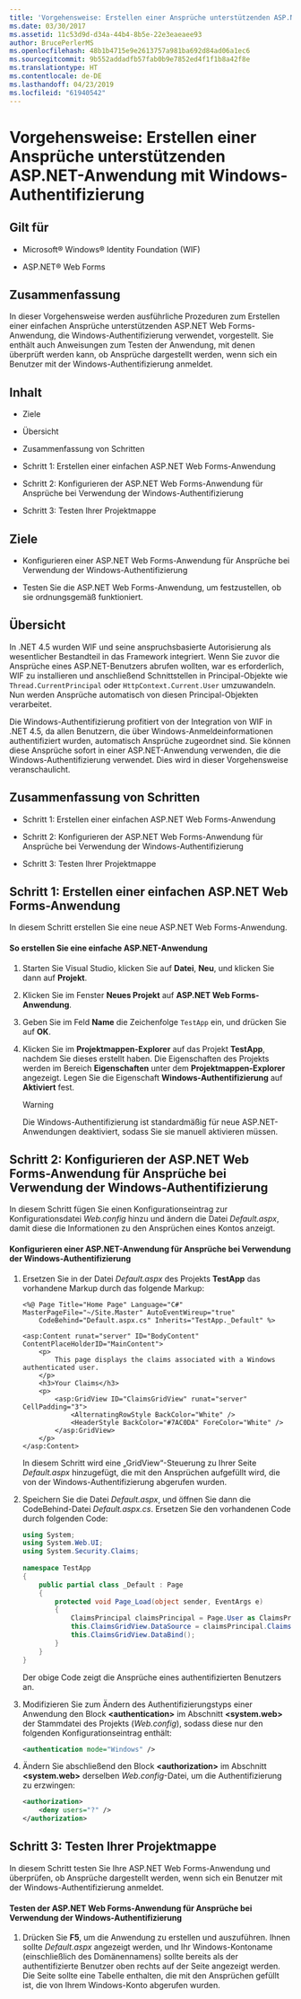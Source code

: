 ```yaml
---
title: 'Vorgehensweise: Erstellen einer Ansprüche unterstützenden ASP.NET-Anwendung mit Windows-Authentifizierung'
ms.date: 03/30/2017
ms.assetid: 11c53d9d-d34a-44b4-8b5e-22e3eaeaee93
author: BrucePerlerMS
ms.openlocfilehash: 48b1b4715e9e2613757a981ba692d84ad06a1ec6
ms.sourcegitcommit: 9b552addadfb57fab0b9e7852ed4f1f1b8a42f8e
ms.translationtype: HT
ms.contentlocale: de-DE
ms.lasthandoff: 04/23/2019
ms.locfileid: "61940542"
---
```

# <a name="how-to-build-claims-aware-aspnet-application-using-windows-authentication"></a>Vorgehensweise: Erstellen einer Ansprüche unterstützenden ASP.NET-Anwendung mit Windows-Authentifizierung
## <a name="applies-to"></a>Gilt für  
  
- Microsoft® Windows® Identity Foundation (WIF)  
  
- ASP.NET® Web Forms  
  
## <a name="summary"></a>Zusammenfassung  
 In dieser Vorgehensweise werden ausführliche Prozeduren zum Erstellen einer einfachen Ansprüche unterstützenden ASP.NET Web Forms-Anwendung, die Windows-Authentifizierung verwendet, vorgestellt. Sie enthält auch Anweisungen zum Testen der Anwendung, mit denen überprüft werden kann, ob Ansprüche dargestellt werden, wenn sich ein Benutzer mit der Windows-Authentifizierung anmeldet.  
  
## <a name="contents"></a>Inhalt  
  
- Ziele  
  
- Übersicht  
  
- Zusammenfassung von Schritten  
  
- Schritt 1: Erstellen einer einfachen ASP.NET Web Forms-Anwendung  
  
- Schritt 2: Konfigurieren der ASP.NET Web Forms-Anwendung für Ansprüche bei Verwendung der Windows-Authentifizierung  
  
- Schritt 3: Testen Ihrer Projektmappe  
  
## <a name="objectives"></a>Ziele  
  
- Konfigurieren einer ASP.NET Web Forms-Anwendung für Ansprüche bei Verwendung der Windows-Authentifizierung  
  
- Testen Sie die ASP.NET Web Forms-Anwendung, um festzustellen, ob sie ordnungsgemäß funktioniert.  
  
## <a name="overview"></a>Übersicht  
 In .NET 4.5 wurden WIF und seine anspruchsbasierte Autorisierung als wesentlicher Bestandteil in das Framework integriert. Wenn Sie zuvor die Ansprüche eines ASP.NET-Benutzers abrufen wollten, war es erforderlich, WIF zu installieren und anschließend Schnittstellen in Principal-Objekte wie `Thread.CurrentPrincipal` oder `HttpContext.Current.User` umzuwandeln. Nun werden Ansprüche automatisch von diesen Principal-Objekten verarbeitet.  
  
 Die Windows-Authentifizierung profitiert von der Integration von WIF in .NET 4.5, da allen Benutzern, die über Windows-Anmeldeinformationen authentifiziert wurden, automatisch Ansprüche zugeordnet sind. Sie können diese Ansprüche sofort in einer ASP.NET-Anwendung verwenden, die die Windows-Authentifizierung verwendet. Dies wird in dieser Vorgehensweise veranschaulicht.  
  
## <a name="summary-of-steps"></a>Zusammenfassung von Schritten  
  
- Schritt 1: Erstellen einer einfachen ASP.NET Web Forms-Anwendung  
  
- Schritt 2: Konfigurieren der ASP.NET Web Forms-Anwendung für Ansprüche bei Verwendung der Windows-Authentifizierung  
  
- Schritt 3: Testen Ihrer Projektmappe  
  
## <a name="step-1--create-a-simple-aspnet-web-forms-application"></a>Schritt 1: Erstellen einer einfachen ASP.NET Web Forms-Anwendung  
 In diesem Schritt erstellen Sie eine neue ASP.NET Web Forms-Anwendung.  
  
#### <a name="to-create-a-simple-aspnet-application"></a>So erstellen Sie eine einfache ASP.NET-Anwendung  
  
1. Starten Sie Visual Studio, klicken Sie auf **Datei**, **Neu**, und klicken Sie dann auf **Projekt**.  
  
2. Klicken Sie im Fenster **Neues Projekt** auf **ASP.NET Web Forms-Anwendung**.  
  
3. Geben Sie im Feld **Name** die Zeichenfolge `TestApp` ein, und drücken Sie auf **OK**.  
  
4. Klicken Sie im **Projektmappen-Explorer** auf das Projekt **TestApp**, nachdem Sie dieses erstellt haben. Die Eigenschaften des Projekts werden im Bereich **Eigenschaften** unter dem **Projektmappen-Explorer** angezeigt. Legen Sie die Eigenschaft **Windows-Authentifizierung** auf **Aktiviert** fest.  
  
    > [!WARNING]
    >  Die Windows-Authentifizierung ist standardmäßig für neue ASP.NET-Anwendungen deaktiviert, sodass Sie sie manuell aktivieren müssen.  
  
## <a name="step-2--configure-aspnet-web-forms-application-for-claims-using-windows-authentication"></a>Schritt 2: Konfigurieren der ASP.NET Web Forms-Anwendung für Ansprüche bei Verwendung der Windows-Authentifizierung  
 In diesem Schritt fügen Sie einen Konfigurationseintrag zur Konfigurationsdatei *Web.config* hinzu und ändern die Datei *Default.aspx*, damit diese die Informationen zu den Ansprüchen eines Kontos anzeigt.  
  
#### <a name="to-configure-aspnet-application-for-claims-using-windows-authentication"></a>Konfigurieren einer ASP.NET-Anwendung für Ansprüche bei Verwendung der Windows-Authentifizierung  
  
1. Ersetzen Sie in der Datei *Default.aspx* des Projekts **TestApp** das vorhandene Markup durch das folgende Markup:  
  
    ```  
    <%@ Page Title="Home Page" Language="C#" MasterPageFile="~/Site.Master" AutoEventWireup="true"  
        CodeBehind="Default.aspx.cs" Inherits="TestApp._Default" %>  
  
    <asp:Content runat="server" ID="BodyContent" ContentPlaceHolderID="MainContent">  
        <p>  
            This page displays the claims associated with a Windows authenticated user.          
        </p>  
        <h3>Your Claims</h3>  
        <p>  
            <asp:GridView ID="ClaimsGridView" runat="server" CellPadding="3">  
                <AlternatingRowStyle BackColor="White" />  
                <HeaderStyle BackColor="#7AC0DA" ForeColor="White" />  
            </asp:GridView>  
        </p>  
    </asp:Content>  
    ```  
  
     In diesem Schritt wird eine „GridView“-Steuerung zu Ihrer Seite *Default.aspx* hinzugefügt, die mit den Ansprüchen aufgefüllt wird, die von der Windows-Authentifizierung abgerufen wurden.  
  
2. Speichern Sie die Datei *Default.aspx*, und öffnen Sie dann die CodeBehind-Datei *Default.aspx.cs*. Ersetzen Sie den vorhandenen Code durch folgenden Code:  
  
    ```csharp  
    using System;  
    using System.Web.UI;  
    using System.Security.Claims;  
  
    namespace TestApp  
    {  
        public partial class _Default : Page  
        {  
            protected void Page_Load(object sender, EventArgs e)  
            {  
                ClaimsPrincipal claimsPrincipal = Page.User as ClaimsPrincipal;  
                this.ClaimsGridView.DataSource = claimsPrincipal.Claims;  
                this.ClaimsGridView.DataBind();  
            }  
        }  
    }  
    ```  
  
     Der obige Code zeigt die Ansprüche eines authentifizierten Benutzers an.  
  
3. Modifizieren Sie zum Ändern des Authentifizierungstyps einer Anwendung den Block **\<authentication>** im Abschnitt **\<system.web>** der Stammdatei des Projekts (*Web.config*), sodass diese nur den folgenden Konfigurationseintrag enthält:  
  
    ```xml  
    <authentication mode="Windows" />  
    ```  
  
4. Ändern Sie abschließend den Block **\<authorization>** im Abschnitt **\<system.web>** derselben *Web.config*-Datei, um die Authentifizierung zu erzwingen:  
  
    ```xml  
    <authorization>  
        <deny users="?" />  
    </authorization>  
    ```  
  
## <a name="step-3--test-your-solution"></a>Schritt 3: Testen Ihrer Projektmappe  
 In diesem Schritt testen Sie Ihre ASP.NET Web Forms-Anwendung und überprüfen, ob Ansprüche dargestellt werden, wenn sich ein Benutzer mit der Windows-Authentifizierung anmeldet.  
  
#### <a name="to-test-your-aspnet-web-forms-application-for-claims-using-windows-authentication"></a>Testen der ASP.NET Web Forms-Anwendung für Ansprüche bei Verwendung der Windows-Authentifizierung  
  
1. Drücken Sie **F5**, um die Anwendung zu erstellen und auszuführen. Ihnen sollte *Default.aspx* angezeigt werden, und Ihr Windows-Kontoname (einschließlich des Domänennamens) sollte bereits als der authentifizierte Benutzer oben rechts auf der Seite angezeigt werden. Die Seite sollte eine Tabelle enthalten, die mit den Ansprüchen gefüllt ist, die von Ihrem Windows-Konto abgerufen wurden.

